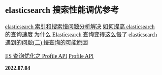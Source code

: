 <font size=4 face='楷体'>

## elasticsearch 搜索性能调优参考

[elasticsearch 索引和搜索慢问题分析解决](https://blog.51cto.com/leejia/2631971)
[如何提高 elasticsearch 的查询速度](https://blog.csdn.net/yue_2018/article/details/91386454)
[为什么 Elasticsearch 查询变得这么慢了](https://blog.csdn.net/laoyang360/article/details/83048087)
[elasticsearch 遇到的问题(二) 慢查询的可能原因](https://blog.csdn.net/iris_csdn/article/details/116738753)

[ES 查询优化之 Profile API](https://blog.csdn.net/zhinengyunwei/article/details/103975169)
[Profile API ](https://www.elastic.co/guide/en/elasticsearch/reference/master/search-profile.html#search-profile-api-desc)

**2022.07.04**
